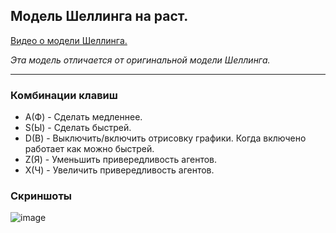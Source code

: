 ## Модель Шеллинга на раст.

[Видео о модели Шеллинга.](https://youtu.be/awBsjdjxJnE)

*Эта модель отличается от оригинальной модели Шеллинга.*

---

### Комбинации клавиш

- A(Ф) - Сделать медленнее.
- S(Ы) - Сделать быстрей.
- D(В) - Выключить/включить отрисовку графики. Когда включено работает как можно быстрей.
- Z(Я) - Уменьшить привередливость агентов.
- X(Ч) - Увеличить привередливость агентов.

### Скриншоты
![image](https://notabug.org/GreatC0der/schellings_model/raw/master/screenshots/program.png)